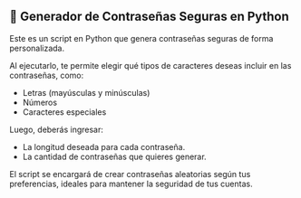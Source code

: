 <h2>🔐 Generador de Contraseñas Seguras en Python</h2>

<p>Este es un script en Python que genera contraseñas seguras de forma personalizada.</p>

<p>Al ejecutarlo, te permite elegir qué tipos de caracteres deseas incluir en las contraseñas, como:</p>

<ul>
  <li>Letras (mayúsculas y minúsculas)</li>
  <li>Números</li>
  <li>Caracteres especiales</li>
</ul>

<p>Luego, deberás ingresar:</p>

<ul>
  <li>La longitud deseada para cada contraseña.</li>
  <li>La cantidad de contraseñas que quieres generar.</li>
</ul>

<p>El script se encargará de crear contraseñas aleatorias según tus preferencias, ideales para mantener la seguridad de tus cuentas.</p>
